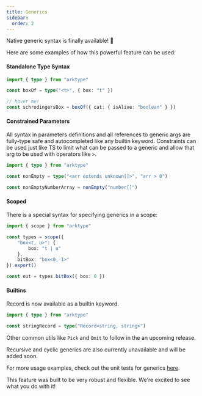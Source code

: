 ```yaml
---
title: Generics
sidebar:
  order: 2
---
```


Native generic syntax is finally available! 🎉

Here are some examples of how this powerful feature can be used:

#### Standalone Type Syntax

```ts
import { type } from "arktype"

const boxOf = type("<t>", { box: "t" })

// hover me!
const schrodingersBox = boxOf({ cat: { isAlive: "boolean" } })
```

#### Constrained Parameters

All syntax in parameters definitions and all references to generic args are fully-type safe and autocompleted like any builtin keyword. Constraints can be used just like TS to limit what can be passed to a generic and allow that arg to be used with operators like `>`.

```ts
import { type } from "arktype"

const nonEmpty = type("<arr extends unknown[]>", "arr > 0")

const nonEmptyNumberArray = nonEmpty("number[]")
```

#### Scoped

There is a special syntax for specifying generics in a scope:

```ts
import { scope } from "arktype"

const types = scope({
	"box<t, u>": {
		box: "t | u"
	},
	bitBox: "box<0, 1>"
}).export()

const out = types.bitBox({ box: 0 })
```

#### Builtins

Record is now available as a builtin keyword.

```ts
import { type } from "arktype"

const stringRecord = type("Record<string, string>")
```

Other common utils like `Pick` and `Omit` to follow in the an upcoming release.

Recursive and cyclic generics are also currently unavailable and will be added soon.

For more usage examples, check out the unit tests for generics [here](https://github.com/arktypeio/arktype/blob/main/ark/type/__tests__/generic.test.ts).

This feature was built to be very robust and flexible. We're excited to see what you do with it!
